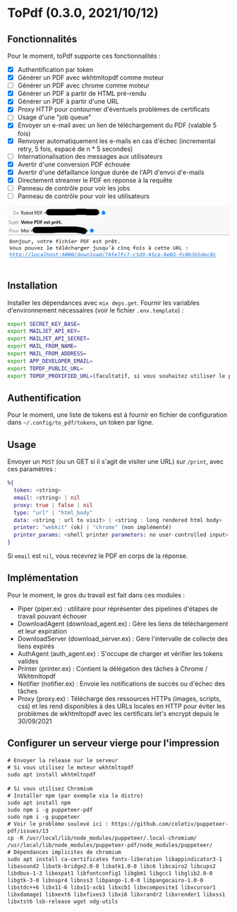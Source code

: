 # ToPdf (0.3.0, 2021/10/12)

## Fonctionnalités

Pour le moment, toPdf supporte ces fonctionnalités :

- [x] Authentification par token  
- [x] Générer un PDF avec wkhtmltopdf comme moteur  
- [ ] Générer un PDF avec chrome comme moteur  
- [x] Générer un PDF à partir de HTML pré-rendu  
- [x] Générer un PDF à partir d'une URL
- [x] Proxy HTTP pour contourner d'éventuels problèmes de certificats
- [ ] Usage d'une "job queue"
- [x] Envoyer un e-mail avec un lien de téléchargement du PDF (valable 5 fois)  
- [x] Renvoyer automatiquement les e-mails en cas d'échec (incremental retry, 5 fois, espacé de n * 5 secondes)  
- [ ] Internationalisation des messages aux utilisateurs
- [x] Avertir d'une conversion PDF échouée  
- [x] Avertir d'une défaillance longue durée de l'API d'envoi d'e-mails  
- [x] Directement streamer le PDF en réponse à la requête  
- [ ] Panneau de contrôle pour voir les jobs  
- [ ] Panneau de contrôle pour voir les utilisateurs  

![](github/screenshot.png)

## Installation
Installer les dépendances avec `mix deps.get`.
Fournir les variables d'environnement nécessaires (voir le fichier `.env.template`) :

```bash
export SECRET_KEY_BASE=
export MAILJET_API_KEY=
export MAILJET_API_SECRET=
export MAIL_FROM_NAME=
export MAIL_FROM_ADDRESS=
export APP_DEVELOPER_EMAIL=
export TOPDF_PUBLIC_URL=
export TOPDF_PROXIFIED_URL=(facultatif, si vous souhaitez utiliser le proxy)
```

## Authentification 

Pour le moment, une liste de tokens est à fournir en fichier de configuration dans `~/.config/to_pdf/tokens`, un token par ligne.

## Usage

Envoyer un `POST` (ou un GET si il s'agit de visiter une URL) sur `/print`, avec ces paramètres :

```elixir
%{
  token: <string>
  email: <string> | nil
  proxy: true | false | nil
  type: "url" | "html_body"
  data: <string : url to visit> | <string : long rendered html body>
  printer: "webkit" (ok) | "chrome" (non implémenté)
  printer_params: <shell printer parameters: no user-controlled input>
}
```

Si `email` est `nil`, vous recevrez le PDF en corps de la réponse.

## Implémentation

Pour le moment, le gros du travail est fait dans ces modules :

- Piper (piper.ex) : utilitaire pour réprésenter des pipelines d'étapes de travail pouvant échouer
- DownloadAgent (download_agent.ex) : Gère les liens de téléchargement et leur expiration
- DownloadServer (download_server.ex) : Gère l'intervalle de collecte des liens expirés
- AuthAgent (auth_agent.ex) : S'occupe de charger et vérifier les tokens valides
- Printer (printer.ex) : Contient la délégation des tâches à Chrome / Wkhtmltopdf
- Notifier (notifier.ex) : Envoie les notifications de succès ou d'échec des tâches
- Proxy (proxy.ex) : Télécharge des ressources HTTPs (images, scripts, css) et les rend disponibles à des URLs locales en HTTP pour éviter les problèmes de wkhtmltopdf avec les certificats let's encrypt depuis le 30/09/2021

## Configurer un serveur vierge pour l'impression

```
# Envoyer la release sur le serveur
# Si vous utilisez le moteur wkhtmltopdf
sudo apt install wkhtmltopdf

# Si vous utilisez Chromium
# Installer npm (par exemple via la distro)
sudo apt install npm
sudo npm i -g puppeteer-pdf
sudo npm i -g puppeteer
# Voir le problème soulevé ici : https://github.com/coletiv/puppeteer-pdf/issues/13
cp -R /usr/local/lib/node_modules/puppeteer/.local-chromium/ /usr/local/lib/node_modules/puppeteer-pdf/node_modules/puppeteer/
# Dépendances implicites de chromium 
sudo apt install ca-certificates fonts-liberation libappindicator3-1 libasound2 libatk-bridge2.0-0 libatk1.0-0 libc6 libcairo2 libcups2 libdbus-1-3 libexpat1 libfontconfig1 libgbm1 libgcc1 libglib2.0-0 libgtk-3-0 libnspr4 libnss3 libpango-1.0-0 libpangocairo-1.0-0 libstdc++6 libx11-6 libx11-xcb1 libxcb1 libxcomposite1 libxcursor1 libxdamage1 libxext6 libxfixes3 libxi6 libxrandr2 libxrender1 libxss1 libxtst6 lsb-release wget xdg-utils
```

